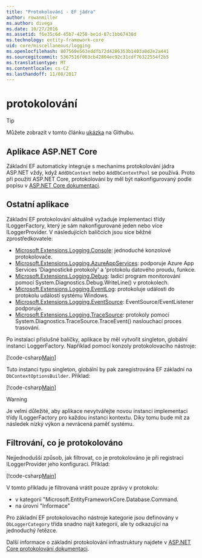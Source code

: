 ```yaml
---
title: "Protokolování - EF jádra"
author: rowanmiller
ms.author: divega
ms.date: 10/27/2016
ms.assetid: f6e35c6d-45b7-4258-be1d-87c1bb67438d
ms.technology: entity-framework-core
uid: core/miscellaneous/logging
ms.openlocfilehash: 807560e563eddfb72d4286353b1403a0d2e2a441
ms.sourcegitcommit: 5367516f063cb42804ec92c31cdf76322554f2b5
ms.translationtype: MT
ms.contentlocale: cs-CZ
ms.lasthandoff: 11/08/2017
---
```

# <a name="logging"></a>protokolování

> [!TIP]  
> Můžete zobrazit v tomto článku [ukázka](https://github.com/aspnet/EntityFramework.Docs/tree/master/samples/core/Miscellaneous/Logging) na Githubu.

## <a name="aspnet-core-applications"></a>Aplikace ASP.NET Core

Základní EF automaticky integruje s mechanims protokolování jádra ASP.NET vždy, když `AddDbContext` nebo `AddDbContextPool` se používá. Proto při použití ASP.NET Core, protokolování by měl být nakonfigurovaný podle popisu v [ASP.NET Core dokumentaci](https://docs.microsoft.com/en-us/aspnet/core/fundamentals/logging?tabs=aspnetcore2x).

## <a name="other-applications"></a>Ostatní aplikace

Základní EF protokolování aktuálně vyžaduje implementaci třídy ILoggerFactory, který je sám nakonfigurované jeden nebo více ILoggerProvider. V následujících balíčcích jsou sice běžné zprostředkovatele:

* [Microsoft.Extensions.Logging.Console](https://www.nuget.org/packages/Microsoft.Extensions.Logging.Console/): jednoduché konzolové protokolovače.
* [Microsoft.Extensions.Logging.AzureAppServices](https://www.nuget.org/packages/Microsoft.Extensions.Logging.AzureAppServices/): podporuje Azure App Services 'Diagnostické protokoly' a 'protokolu datového proudu, funkce.
* [Microsoft.Extensions.Logging.Debug](https://www.nuget.org/packages/Microsoft.Extensions.Logging.Debug/): ladicí program monitorování pomocí System.Diagnostics.Debug.WriteLine() v protokolech.
* [Microsoft.Extensions.Logging.EventLog](https://www.nuget.org/packages/Microsoft.Extensions.Logging.EventLog/): protokoluje události do protokolu událostí systému Windows.
* [Microsoft.Extensions.Logging.EventSource](https://www.nuget.org/packages/Microsoft.Extensions.Logging.EventSource/): EventSource/EventListener podporuje.
* [Microsoft.Extensions.Logging.TraceSource](https://www.nuget.org/packages/Microsoft.Extensions.Logging.TraceSource/): protokoly pomocí System.Diagnostics.TraceSource.TraceEvent() naslouchací proces trasování.

Po instalaci příslušné balíčky, aplikace by měl vytvořit singleton, globální instanci LoggerFactory. Například pomocí konzoly protokolovacího nástroje:

[!code-csharp[Main](../../../samples/core/Miscellaneous/Logging/Logging/BloggingContext.cs#DefineLoggerFactory)]

Tuto instanci typu singleton, globální by pak zaregistrována EF základní na `DbContextOptionsBuilder`. Příklad:

[!code-csharp[Main](../../../samples/core/Miscellaneous/Logging/Logging/BloggingContext.cs#RegisterLoggerFactory)]

> [!WARNING]
> Je velmi důležité, aby aplikace nevytvářejte novou instanci implementaci třídy ILoggerFactory pro každou instanci kontextu. Díky tomu bude mít za následek nízký výkon a nevrácená paměť systému.

## <a name="filtering-what-is-logged"></a>Filtrování, co je protokolováno

Nejjednodušší způsob, jak filtrovat, co je protokolováno je při registraci ILoggerProvider jeho konfiguraci. Příklad:

[!code-csharp[Main](../../../samples/core/Miscellaneous/Logging/Logging/BloggingContextWithFiltering.cs#DefineLoggerFactory)]

V tomto příkladu je filtrovaná vrátit pouze zprávy v protokolu:
 * v kategorii "Microsoft.EntityFrameworkCore.Database.Command.
 * na úrovni "Informace"

Pro základní EF protokolovacího nástroje kategorie jsou definovány v `DbLoggerCategory` třída snadno najít kategorií, ale ty odkazující na jednoduchý řetězce.

Další informace o základní protokolování infrastruktury najdete v [ASP.NET Core protokolování dokumentaci](https://docs.microsoft.com/en-us/aspnet/core/fundamentals/logging?tabs=aspnetcore2x).